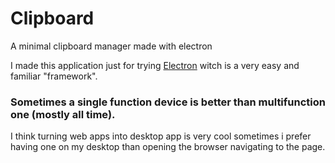 # Clipboard

A minimal clipboard manager made with electron

I made this application just for trying [Electron](https://github.com/electron/electron) witch is a very easy and familiar "framework".

### Sometimes a single function device is better than multifunction one (mostly all time).

I think turning web apps into desktop app is very cool sometimes i prefer having one on my desktop than opening the browser navigating to the page.
